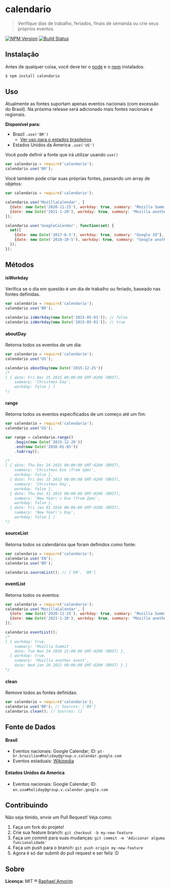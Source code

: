 # calendario

> Verifique dias de trabalho, feriados, finais de semanda ou crie seus próprios eventos.

[![NPM Version](https://img.shields.io/npm/v/express.svg?style=flat)](https://www.npmjs.org/package/calendario)
[![Build Status](https://api.travis-ci.org/raphamorim/calendario.svg)](https://travis-ci.org/raphamorim/calendario)

## Instalação

Antes de qualquer coisa, você deve ter o [node](http://nodejs.org/) e o [npm](https://www.npmjs.org/) instalados.

```sh
$ npm install calendario
```

## Uso

Atualmente as fontes suportam apenas eventos nacionais (com excessão do Brasil). Na próxima release será adicionado mais fontes nacionais e regionais.

**Disponível para:**

- Brazil `.use('BR')`
  - [Ver uso para o estados brasileiros](BR/states.md)
- Estados Unidos da America `.use('US')`

Você pode definir a fonte que irá utilizar usando `use()`

```javascript
var calendario = require('calendario');
calendario.use('BR');
```

Você também pode criar suas próprias fontes, passando um array de objetos:

```javascript
var calendario = require('calendario');

calendario.use('MozillaCalendar', [
  {date: new Date('2020-11-25'), workday: true, summary: "Mozilla Summit"},
  {date: new Date('2021-1-20'), workday: true, summary: "Mozilla another event"}
]);

calendario.use('GoogleCalendar', function(set) {
  set([
    {date: new Date('2017-6-3'), workday: true, summary: "Google IO"},
    {date: new Date('2018-10-5'), workday: true, summary: "Google another event"},
  ]);
});
```

## Métodos

#### isWorkday

Verifica se o dia em questão é um dia de trabalho ou feriado, baseado nas fontes definidas.

```javascript
var calendario = require('calendario');
calendario.use('BR');

calendario.isWorkday(new Date('2015-05-01')); // false
calendario.isWorkday(new Date('2015-05-01')); // true
```

#### aboutDay

Retorna todos os eventos de um dia:

```javascript
var calendario = require('calendario');
calendario.use('US');

calendario.aboutDay(new Date('2015-12-25'))
/*
[ { date: Fri Dec 25 2015 00:00:00 GMT-0200 (BRST),
    summary: 'Christmas Day',
    workday: false } ]
*/
```

#### range

Retorna todos os eventos específicados de um começo até um fim:

```javascript
var calendario = require('calendario');
calendario.use('US');

var range = calendario.range()
    .begin(new Date('2015-12-20'))
    .end(new Date('2016-01-05'))
    .toArray();

/*
[ { date: Thu Dec 24 2015 00:00:00 GMT-0200 (BRST),
    summary: 'Christmas Eve (from 2pm)',
    workday: false },
  { date: Fri Dec 25 2015 00:00:00 GMT-0200 (BRST),
    summary: 'Christmas Day',
    workday: false },
  { date: Thu Dec 31 2015 00:00:00 GMT-0200 (BRST),
    summary: 'New Year\'s Eve (from 2pm)',
    workday: false },
  { date: Fri Jan 01 2016 00:00:00 GMT-0200 (BRST),
    summary: 'New Year\'s Day',
    workday: false } ]
*/
```

#### sourceList

Retorna todos os calendários que foram definidos como fonte:

```javascript
var calendario = require('calendario');
calendario.use('EN');
calendario.use('BR');

calendario.sourceList(); // ['EN', 'BR']
```

#### eventList

Retorna todos os eventos:

```javascript
var calendario = require('calendario');
calendario.use('MozillaCalendar', [
  {date: new Date('2020-11-25'), workday: true, summary: "Mozilla Summit"},
  {date: new Date('2021-1-20'), workday: true, summary: "Mozilla another event"}
]);

calendario.eventList();
/*
[ { workday: true,
    summary: 'Mozilla Summit',
    date: Tue Nov 24 2020 22:00:00 GMT-0200 (BRST) },
  { workday: true,
    summary: 'Mozilla another event',
    date: Wed Jan 20 2021 00:00:00 GMT-0200 (BRST) } ]
*/
```

#### clean

Remove todos as fontes definidas:

```javascript
var calendario = require('calendario');
calendario.use('BR'); // Sources: ['BR']
calendario.clean(); // Sources: []
```

## Fonte de Dados

#### Brasil

- Eventos nacionais: Google Calendar; ID: `pt-br.brazilian#holiday@group.v.calendar.google.com`
- Eventos estaduais: [Wikipedia](http://pt.wikipedia.org/wiki/Feriados_no_Brasil#Festas_m.C3.B3veis)

#### Estados Unidos da America

- Eventos nacionais: Google Calendar; ID: `en.usa#holiday@group.v.calendar.google.com`

## Contribuindo

Não seja tímido, envie um Pull Request! Veja como:

1. Faça um fork do projeto!
2. Crie sua feature branch: `git checkout -b my-new-feature`
3. Faça um commit para suas mudanças: `git commit -m 'Adicionar alguma funcionalidade'`
4. Faça um push para o branch: `git push origin my-new-feature`
5. Agora é só dar submit do pull request e ser feliz :D

## Sobre

**Licença:** MIT ® [Raphael Amorim](https://github.com/raphamorim)
